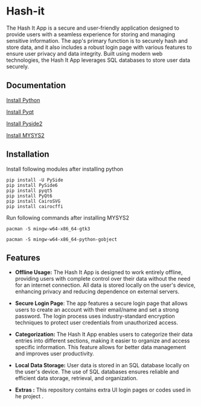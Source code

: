 
# Hash-it

The Hash It App is a secure and user-friendly application designed to provide users with a seamless experience for storing and managing sensitive information. The app's primary function is to securely hash and store data, and it also includes a robust login page with various features to ensure user privacy and data integrity. Built using modern web technologies, the Hash It App leverages SQL databases to store user data securely.


## Documentation

[Install Python](https://www.python.org/downloads/release/python-3912/)

[Install Pyqt](https://pypi.org/project/PyQt5/)

[Install Pyside2](https://pypi.org/project/PySide2/)

[Install MYSYS2 ](https://www.msys2.org/)



## Installation

Install following modules after installing python

```
pip install -U PySide
pip install PySide6
pip install pyqt5
pip install PyQt6
pip install CairoSVG
pip install cairocffi
```

Run following commands after installing MYSYS2

```
pacman -S mingw-w64-x86_64-gtk3
```
```
pacman -S mingw-w64-x86_64-python-gobject
```

    
## Features

- **Offline Usage:** The Hash It App is designed to work entirely offline, providing users with complete control over their data without the need for an internet connection. All data is stored locally on the user's device, enhancing privacy and reducing dependence on external servers.

- **Secure Login Page**: The app features a secure login page that allows users to create an account with their email/name and set a strong password. The login process uses industry-standard encryption techniques to protect user credentials from unauthorized access.

- **Categorization:** The Hash It App enables users to categorize their data entries into different sections, making it easier to organize and access specific information. This feature allows for better data management and improves user productivity.

- **Local Data Storage:** User data is stored in an SQL database locally on the user's device. The use of SQL databases ensures reliable and efficient data storage, retrieval, and organization.

- **Extras :** This repository contains extra UI login pages or codes used in he project .



